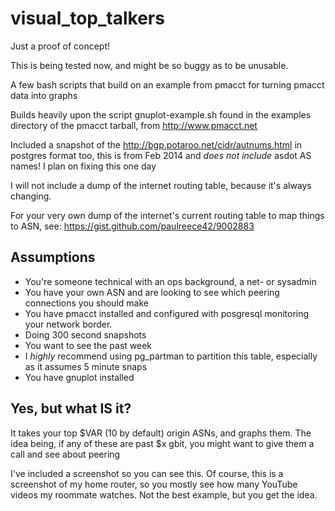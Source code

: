 visual_top_talkers
==================

Just a proof of concept!

This is being tested now, and might be so buggy as to be unusable.

A few bash scripts that build on an example from pmacct for turning pmacct data into graphs

Builds heavily upon the script gnuplot-example.sh found in the examples directory of the
pmacct tarball, from http://www.pmacct.net

Included a snapshot of the http://bgp.potaroo.net/cidr/autnums.html in postgres format too,
this is from Feb 2014 and *does not include* asdot AS names! I plan on fixing this one day

I will not include a dump of the internet routing table, because it's always changing.

For your very own dump of the internet's current routing table to map things to ASN, see:
https://gist.github.com/paulreece42/9002883


Assumptions
-----------


- You're someone technical with an ops background, a net- or sysadmin
- You have your own ASN and are looking to see which peering connections you should make
- You have pmacct installed and configured with posgresql monitoring your network border.
- Doing 300 second snapshots
- You want to see the past week
- I *highly* recommend using pg_partman to partition this table, especially as it assumes 5 minute snaps
- You have gnuplot installed


Yes, but what IS it?
--------------------

It takes your top $VAR (10 by default) origin ASNs, and graphs them. The idea being, if any of these
are past $x gbit, you might want to give them a call and see about peering


I've included a screenshot so you can see this. Of course, this is a screenshot of my home router,
so you mostly see how many YouTube videos my roommate watches. Not the best example, but you get
the idea.
